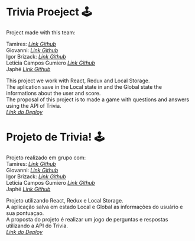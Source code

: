 #  Trivia Proeject 🕹️​

Project made with this team:<br>

Tamires: _[Link Github](https://github.com/tamireshc)_<br>
Giovanni: _[Link Github](https://github.com/GiovaniKill)_<br>
Igor Brizack: _[Link Github](https://github.com/IgorBrizack)_<br>
Letícia Campos Gumiero _[Link Github](https://github.com/Leticia-C)_<br>
Japhé _[Link Github](https://github.com/cafe51)_<br>

This project we work with React, Redux and Local Storage.<br>
The aplication save in the Local state in and the Global state the informations about the user and score.<br>
The proposal of this project is to made a game with questions and answers using the API of Trivia.<br>
_[ Link do Deploy ](https://trivia-six-rust.vercel.app/)_<br>

#  Projeto de Trivia! 🕹️​
Projeto realizado em grupo com:<br>
Tamires: _[Link Github](https://github.com/tamireshc)_<br>
Giovanni: _[Link Github](https://github.com/GiovaniKill)_<br>
Igor Brizack: _[Link Github](https://github.com/IgorBrizack)_<br>
Letícia Campos Gumiero _[Link Github](https://github.com/Leticia-C)_<br>
Japhé _[Link Github](https://github.com/cafe51)_<br>

Projeto utilizando  React, Redux e Local Storage.<br> 
A aplicação salva em estado Local e Global as informações do usuário e sua pontuaçao.<br>
A proposta do projeto é realizar um jogo de perguntas e respostas utilizando a API do Trivia.<br>
_[ Link do Deploy ](https://trivia-six-rust.vercel.app/)_<br>

